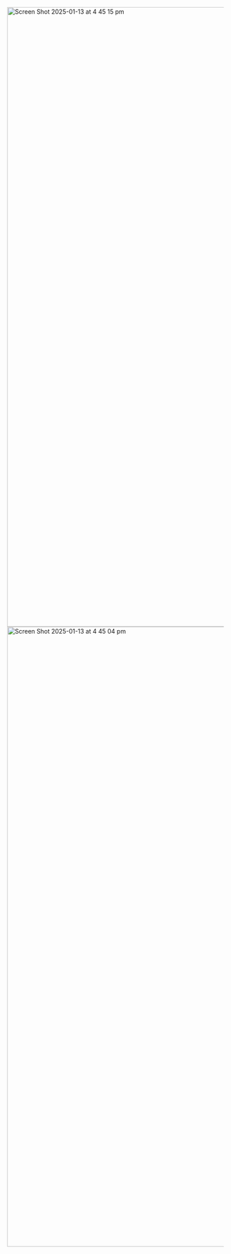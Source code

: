 <img width="1438" alt="Screen Shot 2025-01-13 at 4 45 15 pm" src="https://github.com/user-attachments/assets/aa75ab50-dd4d-4231-8796-636d42bb8328" />
<img width="1439" alt="Screen Shot 2025-01-13 at 4 45 04 pm" src="https://github.com/user-attachments/assets/471819a5-fe66-44f1-a03d-d89cd94e5eba" />

